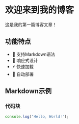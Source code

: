 # 欢迎来到我的博客

这是我的第一篇博客文章！

## 功能特点

- 🎉 支持Markdown语法
- 📱 响应式设计
- ⚡ 快速加载
- 🔧 自动部署

## Markdown示例

### 代码块
```javascript
console.log('Hello, World!');